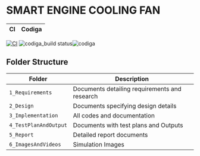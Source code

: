 # SMART ENGINE COOLING FAN

| CI | Codiga |
| --- | --- |
[![CI](https://github.com/LOGESHWARANS389/M2-EmbSys/actions/workflows/blank.yml/badge.svg)](https://github.com/LOGESHWARANS389/M2-EmbSys/actions/workflows/blank.yml) 
![codiga_build status](https://api.codiga.io/project/31615/score/svg)![codiga](https://api.codiga.io/project/31615/status/svg)
## Folder Structure
|Folder             | Description |
|-------------------| -----------------------------------------|
| `1_Requirements`   | Documents detailing requirements and research|
| `2_Design`         | Documents specifying design details|
| `3_Implementation` | All codes and documentation|
| `4_TestPlanAndOutput`      | Documents with test plans and Outputs|
| `5_Report`      | Detailed report documents|
| `6_ImagesAndVideos`      | Simulation Images|
